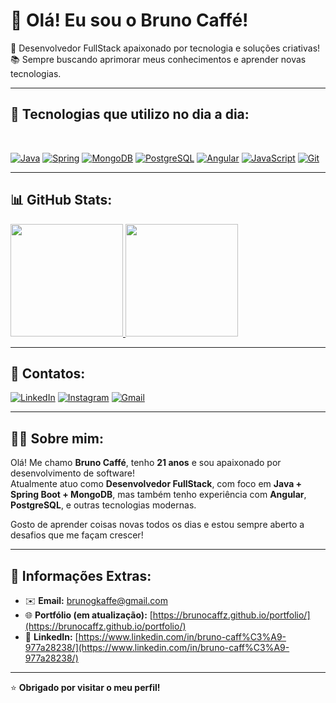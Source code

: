 # 👋 Olá! Eu sou o Bruno Caffé!

🎯 Desenvolvedor FullStack apaixonado por tecnologia e soluções criativas!  
📚 Sempre buscando aprimorar meus conhecimentos e aprender novas tecnologias.

---

## 🚀 Tecnologias que utilizo no dia a dia:

<div style="display: inline_block"><br>

[![Java](https://img.shields.io/badge/Java-ED8B00?style=for-the-badge&logo=openjdk&logoColor=white)](https://dev.java)
[![Spring](https://img.shields.io/badge/Spring-6DB33F?style=for-the-badge&logo=spring&logoColor=white)](https://spring.io/)
[![MongoDB](https://img.shields.io/badge/MongoDB-47A248?style=for-the-badge&logo=mongodb&logoColor=white)](https://www.mongodb.com/)
[![PostgreSQL](https://img.shields.io/badge/PostgreSQL-336791?style=for-the-badge&logo=postgresql&logoColor=white)](https://www.postgresql.org/)
[![Angular](https://img.shields.io/badge/Angular-DD0031?style=for-the-badge&logo=angular&logoColor=white)](https://angular.io/)
[![JavaScript](https://img.shields.io/badge/JavaScript-F7DF1E?style=for-the-badge&logo=javascript&logoColor=black)](https://developer.mozilla.org/pt-BR/docs/Web/JavaScript)
[![Git](https://img.shields.io/badge/Git-F05032?style=for-the-badge&logo=git&logoColor=white)](https://git-scm.com/)

</div>

---

## 📊 GitHub Stats:

<div> 
  <a href="https://github.com/BrunoCaffz" target="_blank">
    <img height="180em" src="https://github-readme-stats.vercel.app/api?username=BrunoCaffz&show_icons=true&theme=dracula&include_all_commits=true&count_private=true"/>
    <img height="180em" src="https://github-readme-stats.vercel.app/api/top-langs/?username=BrunoCaffz&layout=compact&langs_count=7&theme=dracula"/>
  </a>
</div>

---

## 📱 Contatos:

[![LinkedIn](https://img.shields.io/badge/LinkedIn-0077B5?style=for-the-badge&logo=linkedin&logoColor=white)](https://www.linkedin.com/in/bruno-caff%C3%A9-977a28238/)
[![Instagram](https://img.shields.io/badge/Instagram-E4405F?style=for-the-badge&logo=instagram&logoColor=white)](https://www.instagram.com/brun_caffz/)
[![Gmail](https://img.shields.io/badge/Gmail-D14836?style=for-the-badge&logo=gmail&logoColor=white)](mailto:brunogkaffe@gmail.com)

---

## 👨‍💻 Sobre mim:

Olá! Me chamo **Bruno Caffé**, tenho **21 anos** e sou apaixonado por desenvolvimento de software!  
Atualmente atuo como **Desenvolvedor FullStack**, com foco em **Java + Spring Boot + MongoDB**, mas também tenho experiência com **Angular**, **PostgreSQL**, e outras tecnologias modernas.

Gosto de aprender coisas novas todos os dias e estou sempre aberto a desafios que me façam crescer!

---

## 📌 Informações Extras:

- ✉️ **Email:** [brunogkaffe@gmail.com](mailto:brunogkaffe@gmail.com)  
- 🌐 **Portfólio (em atualização):** [https://brunocaffz.github.io/portfolio/](https://brunocaffz.github.io/portfolio/)  
- 💼 **LinkedIn:** [https://www.linkedin.com/in/bruno-caff%C3%A9-977a28238/](https://www.linkedin.com/in/bruno-caff%C3%A9-977a28238/)

---

⭐ **Obrigado por visitar o meu perfil!**
